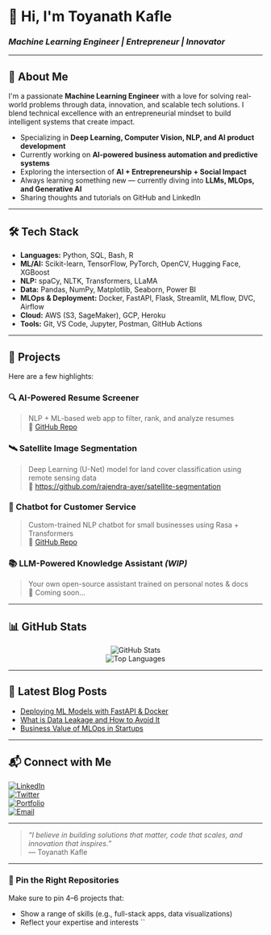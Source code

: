 # 👋 Hi, I'm Toyanath Kafle
### *Machine Learning Engineer | Entrepreneur | Innovator*

---

## 🧠 About Me

I'm a passionate **Machine Learning Engineer** with a love for solving real-world problems through data, innovation, and scalable tech solutions. I blend technical excellence with an entrepreneurial mindset to build intelligent systems that create impact.

- Specializing in **Deep Learning, Computer Vision, NLP, and AI product development**
- Currently working on **AI-powered business automation and predictive systems**
- Exploring the intersection of **AI + Entrepreneurship + Social Impact**
- Always learning something new — currently diving into **LLMs, MLOps, and Generative AI**
- Sharing thoughts and tutorials on GitHub and LinkedIn

---

## 🛠 Tech Stack

- **Languages:** Python, SQL, Bash, R  
- **ML/AI:** Scikit-learn, TensorFlow, PyTorch, OpenCV, Hugging Face, XGBoost  
- **NLP:** spaCy, NLTK, Transformers, LLaMA  
- **Data:** Pandas, NumPy, Matplotlib, Seaborn, Power BI  
- **MLOps & Deployment:** Docker, FastAPI, Flask, Streamlit, MLflow, DVC, Airflow  
- **Cloud:** AWS (S3, SageMaker), GCP, Heroku  
- **Tools:** Git, VS Code, Jupyter, Postman, GitHub Actions  

---

## 🚀 Projects

Here are a few highlights:

### 🔍 AI-Powered Resume Screener  
> NLP + ML-based web app to filter, rank, and analyze resumes  
🔗 [GitHub Repo](https://github.com/rajendra-ayer/resume-screener)

### 🛰️ Satellite Image Segmentation  
> Deep Learning (U-Net) model for land cover classification using remote sensing data  
🔗 https://github.com/rajendra-ayer/satellite-segmentation

### 💬 Chatbot for Customer Service  
> Custom-trained NLP chatbot for small businesses using Rasa + Transformers  
🔗 [GitHub Repo](https://github.com/rajendra-ayer/business-chatbot)

### 📚 LLM-Powered Knowledge Assistant *(WIP)*  
> Your own open-source assistant trained on personal notes & docs  
🔗 Coming soon...

---

## 📊 GitHub Stats

<p align="center">
  <img src="https://github-readme-stats.vercel.app/api?username=toyanath-kafle&show_icons=true&theme=tokyonight" alt="GitHub Stats" />
  <br />
  <img src="https://github-readme-stats.vercel.app/api/top-langs/?username=toyanath-kafle&layout=compact&theme=tokyonight" alt="Top Languages" />
</p>

---

## 📝 Latest Blog Posts

<!-- BLOG-POST-LIST:START -->
- [Deploying ML Models with FastAPI & Docker](#)
- [What is Data Leakage and How to Avoid It](#)
- [Business Value of MLOps in Startups](#)
<!-- BLOG-POST-LIST:END -->

---

## 📬 Connect with Me

[![LinkedIn](https://img.shields.io/badge/-LinkedIn-0077B5?style=flat&logo=linkedin&logoColor=white)](https://linkedin.com/in/rajendra-ayer)  
[![Twitter](https://img.shields.io/badge/-Twitter-1DA1F2?style=flat&logo=twitter&logoColor=white)](https://twitter.com/rajendraayer)  
[![Portfolio](https://img.shields.io/badge/-Portfolio-black?style=flat&logo=firefox&logoColor=white)](https://rajendra-ai.dev)  
[![Email](https://img.shields.io/badge/-Email-red?style=flat&logo=gmail&logoColor=white)](mailto:rajendra@example.com)

---

> _“I believe in building solutions that matter, code that scales, and innovation that inspires.”_  
> — Toyanath Kafle

---

### 📌 Pin the Right Repositories  
Make sure to pin 4–6 projects that:
- Show a range of skills (e.g., full-stack apps, data visualizations)
- Reflect your expertise and interests
``
